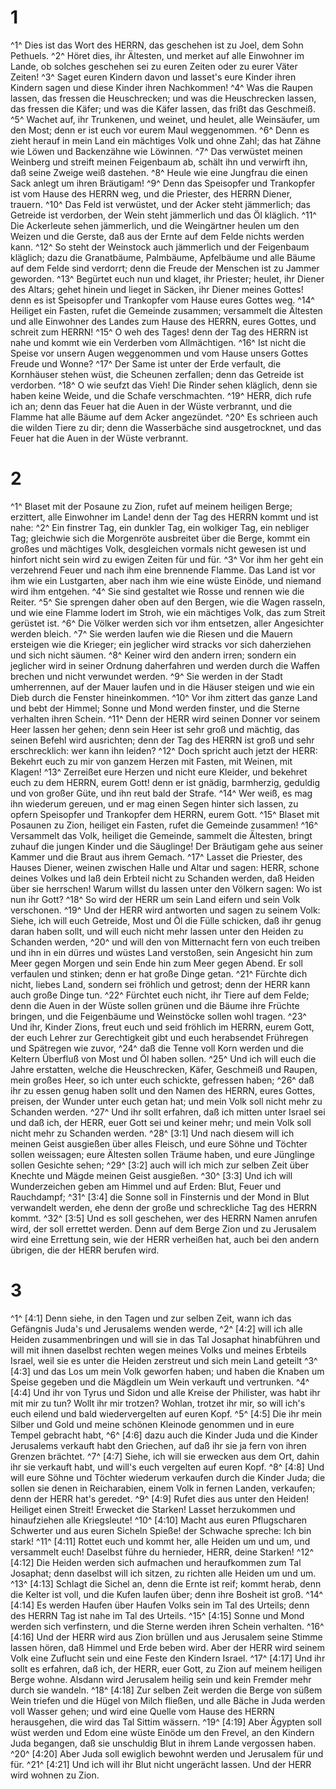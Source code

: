 # 1 
^1^ Dies ist das Wort des HERRN, das geschehen ist zu Joel, dem Sohn Pethuels. ^2^ Höret dies, ihr Ältesten, und merket auf alle Einwohner im Lande, ob solches geschehen sei zu euren Zeiten oder zu eurer Väter Zeiten! ^3^ Saget euren Kindern davon und lasset's eure Kinder ihren Kindern sagen und diese Kinder ihren Nachkommen! ^4^ Was die Raupen lassen, das fressen die Heuschrecken; und was die Heuschrecken lassen, das fressen die Käfer; und was die Käfer lassen, das frißt das Geschmeiß. ^5^ Wachet auf, ihr Trunkenen, und weinet, und heulet, alle Weinsäufer, um den Most; denn er ist euch vor eurem Maul weggenommen. ^6^ Denn es zieht herauf in mein Land ein mächtiges Volk und ohne Zahl; das hat Zähne wie Löwen und Backenzähne wie Löwinnen. ^7^ Das verwüstet meinen Weinberg und streift meinen Feigenbaum ab, schält ihn und verwirft ihn, daß seine Zweige weiß dastehen. ^8^ Heule wie eine Jungfrau die einen Sack anlegt um ihren Bräutigam! ^9^ Denn das Speisopfer und Trankopfer ist vom Hause des HERRN weg, und die Priester, des HERRN Diener, trauern. ^10^ Das Feld ist verwüstet, und der Acker steht jämmerlich; das Getreide ist verdorben, der Wein steht jämmerlich und das Öl kläglich. ^11^ Die Ackerleute sehen jämmerlich, und die Weingärtner heulen um den Weizen und die Gerste, daß aus der Ernte auf dem Felde nichts werden kann. ^12^ So steht der Weinstock auch jämmerlich und der Feigenbaum kläglich; dazu die Granatbäume, Palmbäume, Apfelbäume und alle Bäume auf dem Felde sind verdorrt; denn die Freude der Menschen ist zu Jammer geworden. ^13^ Begürtet euch nun und klaget, ihr Priester; heulet, ihr Diener des Altars; gehet hinein und lieget in Säcken, ihr Diener meines Gottes! denn es ist Speisopfer und Trankopfer vom Hause eures Gottes weg. ^14^ Heiliget ein Fasten, rufet die Gemeinde zusammen; versammelt die Ältesten und alle Einwohner des Landes zum Hause des HERRN, eures Gottes, und schreit zum HERRN! ^15^ O weh des Tages! denn der Tag des HERRN ist nahe und kommt wie ein Verderben vom Allmächtigen. ^16^ Ist nicht die Speise vor unsern Augen weggenommen und vom Hause unsers Gottes Freude und Wonne? ^17^ Der Same ist unter der Erde verfault, die Kornhäuser stehen wüst, die Scheunen zerfallen; denn das Getreide ist verdorben. ^18^ O wie seufzt das Vieh! Die Rinder sehen kläglich, denn sie haben keine Weide, und die Schafe verschmachten. ^19^ HERR, dich rufe ich an; denn das Feuer hat die Auen in der Wüste verbrannt, und die Flamme hat alle Bäume auf dem Acker angezündet. ^20^ Es schrieen auch die wilden Tiere zu dir; denn die Wasserbäche sind ausgetrocknet, und das Feuer hat die Auen in der Wüste verbrannt. 

# 2 
^1^ Blaset mit der Posaune zu Zion, rufet auf meinem heiligen Berge; erzittert, alle Einwohner im Lande! denn der Tag des HERRN kommt und ist nahe: ^2^ Ein finstrer Tag, ein dunkler Tag, ein wolkiger Tag, ein nebliger Tag; gleichwie sich die Morgenröte ausbreitet über die Berge, kommt ein großes und mächtiges Volk, desgleichen vormals nicht gewesen ist und hinfort nicht sein wird zu ewigen Zeiten für und für. ^3^ Vor ihm her geht ein verzehrend Feuer und nach ihm eine brennende Flamme. Das Land ist vor ihm wie ein Lustgarten, aber nach ihm wie eine wüste Einöde, und niemand wird ihm entgehen. ^4^ Sie sind gestaltet wie Rosse und rennen wie die Reiter. ^5^ Sie sprengen daher oben auf den Bergen, wie die Wagen rasseln, und wie eine Flamme lodert im Stroh, wie ein mächtiges Volk, das zum Streit gerüstet ist. ^6^ Die Völker werden sich vor ihm entsetzen, aller Angesichter werden bleich. ^7^ Sie werden laufen wie die Riesen und die Mauern ersteigen wie die Krieger; ein jeglicher wird stracks vor sich daherziehen und sich nicht säumen. ^8^ Keiner wird den andern irren; sondern ein jeglicher wird in seiner Ordnung daherfahren und werden durch die Waffen brechen und nicht verwundet werden. ^9^ Sie werden in der Stadt umherrennen, auf der Mauer laufen und in die Häuser steigen und wie ein Dieb durch die Fenster hineinkommen. ^10^ Vor ihm zittert das ganze Land und bebt der Himmel; Sonne und Mond werden finster, und die Sterne verhalten ihren Schein. ^11^ Denn der HERR wird seinen Donner vor seinem Heer lassen her gehen; denn sein Heer ist sehr groß und mächtig, das seinen Befehl wird ausrichten; denn der Tag des HERRN ist groß und sehr erschrecklich: wer kann ihn leiden? ^12^ Doch spricht auch jetzt der HERR: Bekehrt euch zu mir von ganzem Herzen mit Fasten, mit Weinen, mit Klagen! ^13^ Zerreißet eure Herzen und nicht eure Kleider, und bekehret euch zu dem HERRN, eurem Gott! denn er ist gnädig, barmherzig, geduldig und von großer Güte, und ihn reut bald der Strafe. ^14^ Wer weiß, es mag ihn wiederum gereuen, und er mag einen Segen hinter sich lassen, zu opfern Speisopfer und Trankopfer dem HERRN, eurem Gott. ^15^ Blaset mit Posaunen zu Zion, heiliget ein Fasten, rufet die Gemeinde zusammen! ^16^ Versammelt das Volk, heiliget die Gemeinde, sammelt die Ältesten, bringt zuhauf die jungen Kinder und die Säuglinge! Der Bräutigam gehe aus seiner Kammer und die Braut aus ihrem Gemach. ^17^ Lasset die Priester, des Hauses Diener, weinen zwischen Halle und Altar und sagen: HERR, schone deines Volkes und laß dein Erbteil nicht zu Schanden werden, daß Heiden über sie herrschen! Warum willst du lassen unter den Völkern sagen: Wo ist nun ihr Gott? ^18^ So wird der HERR um sein Land eifern und sein Volk verschonen. ^19^ Und der HERR wird antworten und sagen zu seinem Volk: Siehe, ich will euch Getreide, Most und Öl die Fülle schicken, daß ihr genug daran haben sollt, und will euch nicht mehr lassen unter den Heiden zu Schanden werden, ^20^ und will den von Mitternacht fern von euch treiben und ihn in ein dürres und wüstes Land verstoßen, sein Angesicht hin zum Meer gegen Morgen und sein Ende hin zum Meer gegen Abend. Er soll verfaulen und stinken; denn er hat große Dinge getan. ^21^ Fürchte dich nicht, liebes Land, sondern sei fröhlich und getrost; denn der HERR kann auch große Dinge tun. ^22^ Fürchtet euch nicht, ihr Tiere auf dem Felde; denn die Auen in der Wüste sollen grünen und die Bäume ihre Früchte bringen, und die Feigenbäume und Weinstöcke sollen wohl tragen. ^23^ Und ihr, Kinder Zions, freut euch und seid fröhlich im HERRN, eurem Gott, der euch Lehrer zur Gerechtigkeit gibt und euch herabsendet Frühregen und Spätregen wie zuvor, ^24^ daß die Tenne voll Korn werden und die Keltern Überfluß von Most und Öl haben sollen. ^25^ Und ich will euch die Jahre erstatten, welche die Heuschrecken, Käfer, Geschmeiß und Raupen, mein großes Heer, so ich unter euch schickte, gefressen haben; ^26^ daß ihr zu essen genug haben sollt und den Namen des HERRN, eures Gottes, preisen, der Wunder unter euch getan hat; und mein Volk soll nicht mehr zu Schanden werden. ^27^ Und ihr sollt erfahren, daß ich mitten unter Israel sei und daß ich, der HERR, euer Gott sei und keiner mehr; und mein Volk soll nicht mehr zu Schanden werden. ^28^ [3:1] Und nach diesem will ich meinen Geist ausgießen über alles Fleisch, und eure Söhne und Töchter sollen weissagen; eure Ältesten sollen Träume haben, und eure Jünglinge sollen Gesichte sehen; ^29^ [3:2] auch will ich mich zur selben Zeit über Knechte und Mägde meinen Geist ausgießen. ^30^ [3:3] Und ich will Wunderzeichen geben am Himmel und auf Erden: Blut, Feuer und Rauchdampf; ^31^ [3:4] die Sonne soll in Finsternis und der Mond in Blut verwandelt werden, ehe denn der große und schreckliche Tag des HERRN kommt. ^32^ [3:5] Und es soll geschehen, wer des HERRN Namen anrufen wird, der soll errettet werden. Denn auf dem Berge Zion und zu Jerusalem wird eine Errettung sein, wie der HERR verheißen hat, auch bei den andern übrigen, die der HERR berufen wird. 

# 3 
^1^ [4:1] Denn siehe, in den Tagen und zur selben Zeit, wann ich das Gefängnis Juda's und Jerusalems wenden werde, ^2^ [4:2] will ich alle Heiden zusammenbringen und will sie in das Tal Josaphat hinabführen und will mit ihnen daselbst rechten wegen meines Volks und meines Erbteils Israel, weil sie es unter die Heiden zerstreut und sich mein Land geteilt ^3^ [4:3] und das Los um mein Volk geworfen haben; und haben die Knaben um Speise gegeben und die Mägdlein um Wein verkauft und vertrunken. ^4^ [4:4] Und ihr von Tyrus und Sidon und alle Kreise der Philister, was habt ihr mit mir zu tun? Wollt ihr mir trotzen? Wohlan, trotzet ihr mir, so will ich's euch eilend und bald wiedervergelten auf euren Kopf. ^5^ [4:5] Die ihr mein Silber und Gold und meine schönen Kleinode genommen und in eure Tempel gebracht habt, ^6^ [4:6] dazu auch die Kinder Juda und die Kinder Jerusalems verkauft habt den Griechen, auf daß ihr sie ja fern von ihren Grenzen brächtet. ^7^ [4:7] Siehe, ich will sie erwecken aus dem Ort, dahin ihr sie verkauft habt, und will's euch vergelten auf euren Kopf. ^8^ [4:8] Und will eure Söhne und Töchter wiederum verkaufen durch die Kinder Juda; die sollen sie denen in Reicharabien, einem Volk in fernen Landen, verkaufen; denn der HERR hat's geredet. ^9^ [4:9] Rufet dies aus unter den Heiden! Heiliget einen Streit! Erwecket die Starken! Lasset herzukommen und hinaufziehen alle Kriegsleute! ^10^ [4:10] Macht aus euren Pflugscharen Schwerter und aus euren Sicheln Spieße! der Schwache spreche: Ich bin stark! ^11^ [4:11] Rottet euch und kommt her, alle Heiden um und um, und versammelt euch! Daselbst führe du hernieder, HERR, deine Starken! ^12^ [4:12] Die Heiden werden sich aufmachen und heraufkommen zum Tal Josaphat; denn daselbst will ich sitzen, zu richten alle Heiden um und um. ^13^ [4:13] Schlagt die Sichel an, denn die Ernte ist reif; kommt herab, denn die Kelter ist voll, und die Kufen laufen über; denn ihre Bosheit ist groß. ^14^ [4:14] Es werden Haufen über Haufen Volks sein im Tal des Urteils; denn des HERRN Tag ist nahe im Tal des Urteils. ^15^ [4:15] Sonne und Mond werden sich verfinstern, und die Sterne werden ihren Schein verhalten. ^16^ [4:16] Und der HERR wird aus Zion brüllen und aus Jerusalem seine Stimme lassen hören, daß Himmel und Erde beben wird. Aber der HERR wird seinem Volk eine Zuflucht sein und eine Feste den Kindern Israel. ^17^ [4:17] Und ihr sollt es erfahren, daß ich, der HERR, euer Gott, zu Zion auf meinem heiligen Berge wohne. Alsdann wird Jerusalem heilig sein und kein Fremder mehr durch sie wandeln. ^18^ [4:18] Zur selben Zeit werden die Berge von süßem Wein triefen und die Hügel von Milch fließen, und alle Bäche in Juda werden voll Wasser gehen; und wird eine Quelle vom Hause des HERRN herausgehen, die wird das Tal Sittim wässern. ^19^ [4:19] Aber Ägypten soll wüst werden und Edom eine wüste Einöde um den Frevel, an den Kindern Juda begangen, daß sie unschuldig Blut in ihrem Lande vergossen haben. ^20^ [4:20] Aber Juda soll ewiglich bewohnt werden und Jerusalem für und für. ^21^ [4:21] Und ich will ihr Blut nicht ungerächt lassen. Und der HERR wird wohnen zu Zion. 